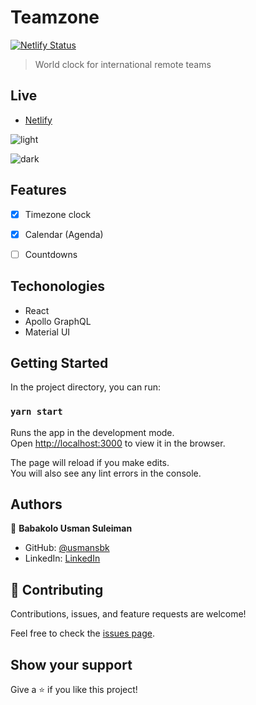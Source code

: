 # Teamzone

[![Netlify Status](https://api.netlify.com/api/v1/badges/c3454703-7f38-4168-a291-e299e427959d/deploy-status)](https://app.netlify.com/sites/teamzone/deploys)

> World clock for international remote teams

## Live

- [Netlify](https://teamzone.netlify.app/)

![light](https://user-images.githubusercontent.com/10219539/207712076-04c9cdb0-7960-4a21-8d2a-ce2ab4aeffc1.png)

![dark](https://user-images.githubusercontent.com/10219539/207712039-92c02116-4a9a-4b17-bf2d-ca7057628ede.png)

## Features

- [x] Timezone clock

- [x] Calendar (Agenda)

- [ ] Countdowns

## Techonologies

- React
- Apollo GraphQL
- Material UI

## Getting Started

In the project directory, you can run:

### `yarn start`

Runs the app in the development mode.\
Open [http://localhost:3000](http://localhost:3000) to view it in the browser.

The page will reload if you make edits.\
You will also see any lint errors in the console.

## Authors

👤 **Babakolo Usman Suleiman**

- GitHub: [@usmansbk](https://github.com/usmansbk)
- LinkedIn: [LinkedIn](https://www.linkedin.com/in/usmansbk/)

## 🤝 Contributing

Contributions, issues, and feature requests are welcome!

Feel free to check the [issues page](../../issues/).

## Show your support

Give a ⭐️ if you like this project!
